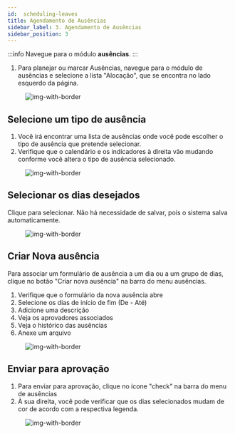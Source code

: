```yaml
---
id:  scheduling-leaves
title: Agendamento de Ausências 
sidebar_label: 3. Agendamento de Ausências 
sidebar_position: 3
---
```



:::info
Navegue para o módulo **ausências**. 
:::

1. Para planejar ou marcar Ausências, navegue para o módulo de ausências e selecione a lista "Alocação", que se encontra no lado esquerdo da página.

<figure>

![img-with-border](/img/university/leaves/scheduling-leaves1.png)
<figcaption></figcaption>
</figure>


## Selecione um tipo de ausência

1. Você irá encontrar uma lista de ausências onde você pode escolher o tipo de ausência que pretende selecionar.
2. Verifique que o calendário e os indicadores à direita vão mudando conforme você altera o tipo de ausência selecionado.

<figure>

![img-with-border](/img/university/leaves/scheduling-leaves2.png)
<figcaption></figcaption>
</figure>


## Selecionar os dias desejados

Clique para selecionar. Não há necessidade de salvar, pois o sistema salva automaticamente. 

<figure>

![img-with-border](/img/university/leaves/scheduling-leaves3.png)
<figcaption></figcaption>
</figure>


## Criar Nova ausência

Para associar um formulário de ausência a um dia ou a um grupo de dias, clique no botão "Criar nova ausência" na barra do menu ausências.

1. Verifique que o formulário da nova ausência abre
2. Selecione os dias de início de fim (De - Até)
3. Adicione uma descrição
4. Veja os aprovadores associados
5. Veja o histórico das ausências
6. Anexe um arquivo


<figure>

![img-with-border](/img/university/leaves/scheduling-leaves4.png)
<figcaption></figcaption>
</figure>

  
## Enviar para aprovação

1. Para enviar para aprovação, clique no ícone "check" na barra do menu de ausências
2. À sua direita, você pode verificar que os dias selecionados mudam de cor de acordo com a respectiva legenda.


<figure>

![img-with-border](/img/university/leaves/scheduling-leaves5.png)
<figcaption> </figcaption>
</figure>



